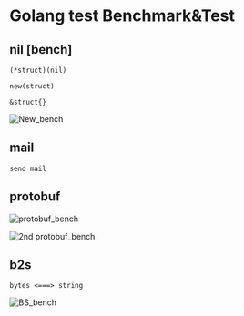 #	Golang test Benchmark&Test

##	nil [bench]
 	
 	(*struct)(nil)

 	new(struct)

 	&struct{}

![New_bench](https://raw.githubusercontent.com/shaalx/gotest/master/nil/test.png "New Benchmark")


##	mail

	send mail
	
##	protobuf

![protobuf_bench](https://raw.githubusercontent.com/shaalx/gotest/master/protobuf/OSMsg_test.png "protobuf Benchmark")

![2nd protobuf_bench](https://raw.githubusercontent.com/shaalx/gotest/master/protobuf/OSMsg2_test.png "2nd protobuf Benchmark")

## b2s

	bytes <===> string

![BS_bench](https://raw.githubusercontent.com/shaalx/gotest/master/b2s/test.png "BS Benchmark")
